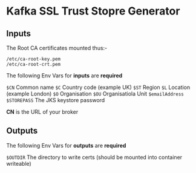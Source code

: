 # Kafka SSL Trust Stopre Generator

## Inputs

The Root CA certificates mounted thus:-
```
/etc/ca-root-key.pem
/etc/ca-root-crt.pem
```

The following Env Vars for __inputs__ are __required__

``` $CN ``` Common name
``` $C ```  Country code (example UK)
``` $ST ``` Region
``` $L ``` Location (example London)
``` $O ``` Organisation
``` $OU ``` Organisatiola Unit
``` $emailAddress ``` 
``` $STOREPASS ``` The JKS keystore password

__CN__ is the URL of your broker

## Outputs

The following Env Vars for __outputs__ are __required__

``` $OUTDIR ``` The directory to write certs (should be mounted into container writeable)

